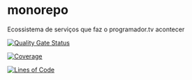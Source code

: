 # monorepo
Ecossistema de serviços que faz o programador.tv acontecer

[![Quality Gate Status](https://sonarcloud.io/api/project_badges/measure?project=programador-tv_monorepo2&metric=alert_status)](https://sonarcloud.io/summary/new_code?id=programador-tv_monorepo2)

[![Coverage](https://sonarcloud.io/api/project_badges/measure?project=programador-tv_monorepo2&metric=coverage)](https://sonarcloud.io/summary/new_code?id=programador-tv_monorepo2)

[![Lines of Code](https://sonarcloud.io/api/project_badges/measure?project=programador-tv_monorepo2&metric=ncloc)](https://sonarcloud.io/summary/new_code?id=programador-tv_monorepo2)